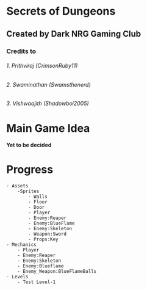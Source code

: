 # Secrets of Dungeons
## Created by Dark NRG Gaming Club
### Credits to 
###### 1. Prithviraj (CrimsonRuby11) 
###### 2. Swaminathan (Swamsthenerd)
###### 3. Vishwaajith (Shadowboi2005)

# Main Game Idea
**Yet to be decided**

# Progress
    - Assets
        -Sprites
            - Walls
            - Floor
            - Door
            - Player
            - Enemy:Reaper
            - Enemy:BlueFlame
            - Enemy:Skeleton
            - Weapon:Sword
            - Props:Key
    - Mechanics
        - Player
        - Enemy:Reaper
        - Enemy:Skeleton
        - Enemy:Blueflame
        - Enemy_Weapon:BlueFlameBalls
    - Levels
        - Test Level-1
